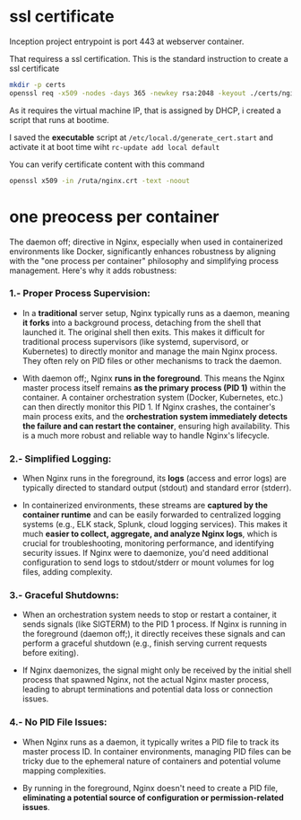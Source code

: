 # ssl certificate

Inception project entrypoint is port 443 at webserver container. 

That requiress a ssl certification. This is the standard instruction to create a ssl certificate


```bash
mkdir -p certs
openssl req -x509 -nodes -days 365 -newkey rsa:2048 -keyout ./certs/nginx.key -out ./certs/nginx.crt -subj "/C=ES/ST=Catalonia/L=Barcelona/O=42barcelona.com/CN=10.12.250.80"
```

As it requires the virtual machine IP, that is assigned by DHCP, i created a script that runs at bootime.

I saved the **executable** script at `/etc/local.d/generate_cert.start` and activate it at boot time wiht `rc-update add local default`

You can verify certificate content with this command

```bash
openssl x509 -in /ruta/nginx.crt -text -noout
```


# one preocess per container
The daemon off; directive in Nginx, especially when used in containerized environments like Docker, significantly enhances robustness by aligning with the "one process per container" philosophy and simplifying process management. Here's why it adds robustness:

### 1.- Proper Process Supervision:

+ In a **traditional** server setup, Nginx typically runs as a daemon, meaning **it forks** into a background process, detaching from the shell that launched it. The original shell then exits. This makes it difficult for traditional process supervisors (like systemd, supervisord, or Kubernetes) to directly monitor and manage the main Nginx process. They often rely on PID files or other mechanisms to track the daemon.
    
+ With daemon off;, Nginx **runs in the foreground**. This means the Nginx master process itself remains **as the primary process (PID 1)** within the container. A container orchestration system (Docker, Kubernetes, etc.) can then directly monitor this PID 1. If Nginx crashes, the container's main process exits, and the **orchestration system immediately detects the failure and can restart the container**, ensuring high availability. This is a much more robust and reliable way to handle Nginx's lifecycle.

### 2.- Simplified Logging:

+ When Nginx runs in the foreground, its **logs** (access and error logs) are typically directed to standard output (stdout) and standard error (stderr).
    
+ In containerized environments, these streams are **captured by the container runtime** and can be easily forwarded to centralized logging systems (e.g., ELK stack, Splunk, cloud logging services). This makes it much **easier to collect, aggregate, and analyze Nginx logs**, which is crucial for troubleshooting, monitoring performance, and identifying security issues. If Nginx were to daemonize, you'd need additional configuration to send logs to stdout/stderr or mount volumes for log files, adding complexity.

### 3.- Graceful Shutdowns:

+ When an orchestration system needs to stop or restart a container, it sends signals (like SIGTERM) to the PID 1 process. If Nginx is running in the foreground (daemon off;), it directly receives these signals and can perform a graceful shutdown (e.g., finish serving current requests before exiting).
    
+ If Nginx daemonizes, the signal might only be received by the initial shell process that spawned Nginx, not the actual Nginx master process, leading to abrupt terminations and potential data loss or connection issues.

### 4.- No PID File Issues:

+ When Nginx runs as a daemon, it typically writes a PID file to track its master process ID. In container environments, managing PID files can be tricky due to the ephemeral nature of containers and potential volume mapping complexities.

+ By running in the foreground, Nginx doesn't need to create a PID file, **eliminating a potential source of configuration or permission-related issues**.